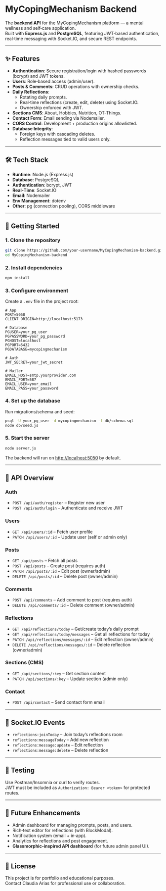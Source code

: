 # MyCopingMechanism Backend

The **backend API** for the MyCopingMechanism platform — a mental wellness and self‑care application.  
Built with **Express.js** and **PostgreSQL**, featuring JWT‑based authentication, real‑time messaging with Socket.IO, and secure REST endpoints.

---

## ✨ Features

- **Authentication**: Secure registration/login with hashed passwords (bcrypt) and JWT tokens.  
- **Users**: Role‑based access (admin/user).  
- **Posts & Comments**: CRUD operations with ownership checks.  
- **Daily Reflections**: 
  - Rotating daily prompts.  
  - Real‑time reflections (create, edit, delete) using Socket.IO.  
  - Ownership enforced with JWT.  
- **Sections CMS**: About, Hobbies, Nutrition, OT‑Things.  
- **Contact Form**: Email sending via Nodemailer.  
- **CORS Control**: Development + production origins allowlisted.  
- **Database Integrity**: 
  - Foreign keys with cascading deletes.  
  - Reflection messages tied to valid users only.  

---

## 🛠 Tech Stack

- **Runtime**: Node.js (Express.js)  
- **Database**: PostgreSQL  
- **Authentication**: bcrypt, JWT  
- **Real‑Time**: Socket.IO  
- **Email**: Nodemailer  
- **Env Management**: dotenv  
- **Other**: pg (connection pooling), CORS middleware  

---

## 🚀 Getting Started

### 1. Clone the repository
```bash
git clone https://github.com/your-username/MyCopingMechanism-backend.git
cd MyCopingMechanism-backend
```

### 2. Install dependencies
```bash
npm install
```

### 3. Configure environment
Create a `.env` file in the project root:

```env
# App
PORT=5050
CLIENT_ORIGIN=http://localhost:5173

# Database
PGUSER=your_pg_user
PGPASSWORD=your_pg_password
PGHOST=localhost
PGPORT=5432
PGDATABASE=mycopingmechanism

# Auth
JWT_SECRET=your_jwt_secret

# Mailer
EMAIL_HOST=smtp.yourprovider.com
EMAIL_PORT=587
EMAIL_USER=your_email
EMAIL_PASS=your_password
```

### 4. Set up the database
Run migrations/schema and seed:

```bash
psql -U your_pg_user -d mycopingmechanism -f db/schema.sql
node db/seed.js
```

### 5. Start the server
```bash
node server.js
```
The backend will run on [http://localhost:5050](http://localhost:5050) by default.

---

## 📡 API Overview

### Auth
- `POST /api/auth/register` – Register new user  
- `POST /api/auth/login` – Authenticate and receive JWT  

### Users
- `GET /api/users/:id` – Fetch user profile  
- `PATCH /api/users/:id` – Update user (self or admin only)  

### Posts
- `GET /api/posts` – Fetch all posts  
- `POST /api/posts` – Create post (requires auth)  
- `PATCH /api/posts/:id` – Edit post (owner/admin)  
- `DELETE /api/posts/:id` – Delete post (owner/admin)  

### Comments
- `POST /api/comments` – Add comment to post (requires auth)  
- `DELETE /api/comments/:id` – Delete comment (owner/admin)  

### Reflections
- `GET /api/reflections/today` – Get/create today’s daily prompt  
- `GET /api/reflections/today/messages` – Get all reflections for today  
- `PATCH /api/reflections/messages/:id` – Edit reflection (owner/admin)  
- `DELETE /api/reflections/messages/:id` – Delete reflection (owner/admin)  

### Sections (CMS)
- `GET /api/sections/:key` – Get section content  
- `PATCH /api/sections/:key` – Update section (admin only)  

### Contact
- `POST /api/contact` – Send contact form email  

---

## 🔗 Socket.IO Events

- `reflections:joinToday` – Join today’s reflections room  
- `reflections:messageToday` – Add new reflection  
- `reflections:message:update` – Edit reflection  
- `reflections:message:delete` – Delete reflection  

---

## 🧪 Testing

Use Postman/Insomnia or curl to verify routes.  
JWT must be included as `Authorization: Bearer <token>` for protected routes.

---

## 🌱 Future Enhancements

- Admin dashboard for managing prompts, posts, and users.  
- Rich‑text editor for reflections (with BlockModal).  
- Notification system (email + in‑app).  
- Analytics for reflections and post engagement.  
- **Glassmorphic‑inspired API dashboard** (for future admin panel UI).  

---

## 📄 License

This project is for portfolio and educational purposes.  
Contact Claudia Arias for professional use or collaboration.
